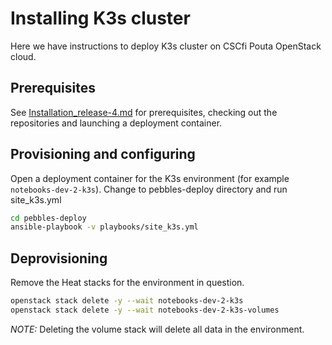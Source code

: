 # Installing K3s cluster

Here we have instructions to deploy K3s cluster on CSCfi Pouta OpenStack cloud.

## Prerequisites

See [Installation_release-4.md](Installation_release-4.md) for prerequisites, 
checking out the repositories and launching a deployment container.

## Provisioning and configuring

Open a deployment container for the K3s environment (for example `notebooks-dev-2-k3s`).
Change to pebbles-deploy directory and run site_k3s.yml 

```bash
cd pebbles-deploy
ansible-playbook -v playbooks/site_k3s.yml
```

## Deprovisioning

Remove the Heat stacks for the environment in question. 

```bash
openstack stack delete -y --wait notebooks-dev-2-k3s 
openstack stack delete -y --wait notebooks-dev-2-k3s-volumes
```

*NOTE:* Deleting the volume stack will delete all data in the environment.
